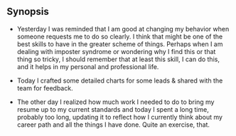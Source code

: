 ## Synopsis

* Yesterday I was reminded that I am good at changing my behavior when someone requests me to do so clearly. I think that might be one of the best skills to have in the greater scheme of things. Perhaps when I am dealing with imposter syndrome or wondering why I find this or that thing so tricky, I should remember that at least this skill, I can do this, and it helps in my personal and professional life.

* Today I crafted some detailed charts for some leads & shared with the team for feedback.

* The other day I realized how much work I needed to do to bring my resume up to my current standards and today I spent a long time, probably too long, updating it to reflect how I currently think about my career path and all the things I have done. Quite an exercise, that.
